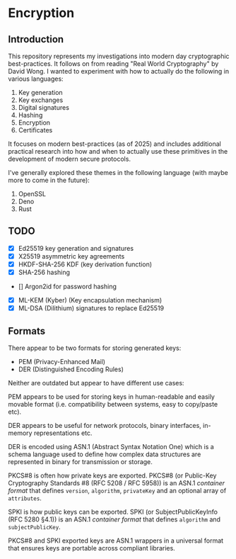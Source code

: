 # Encryption

## Introduction

This repository represents my investigations into modern day cryptographic best-practices. It follows on from reading
"Real World Cryptography" by David Wong. I wanted to experiment with how to actually do the following in various languages:

1. Key generation
1. Key exchanges
1. Digital signatures
1. Hashing
1. Encryption
1. Certificates

It focuses on modern best-practices (as of 2025) and includes additional practical research into how and when to actually use
these primitives in the development of modern secure protocols.

I've generally explored these themes in the following language (with maybe more to come in the future):

1. OpenSSL
1. Deno
1. Rust

## TODO

* [x] Ed25519 key generation and signatures
* [x] X25519 asymmetric key agreements
* [x] HKDF-SHA-256 KDF (key derivation function)
* [x] SHA-256 hashing
* [] Argon2id for password hashing
* [x] ML-KEM (Kyber) (Key encapsulation mechanism)
* [x] ML-DSA (Dilithium) signatures to replace Ed25519

## Formats

There appear to be two formats for storing generated keys:

* PEM (Privacy-Enhanced Mail)
* DER (Distinguished Encoding Rules)

Neither are outdated but appear to have different use cases:

PEM appears to be used for storing keys in human-readable and easily movable format (i.e. compatibility between systems, easy to copy/paste etc).

DER appears to be useful for network protocols, binary interfaces, in-memory representations etc.

DER is encoded using ASN.1 (Abstract Syntax Notation One) which is a schema language used to define how complex data structures are represented in binary for transmission or storage.

PKCS#8 is often how private keys are exported. PKCS#8 (or Public-Key Cryptography Standards #8 (RFC 5208 / RFC 5958)) is an ASN.1 _container format_ that defines `version`, `algorithm`, `privateKey` and an optional array of `attributes`.

SPKI is how public keys can be exported. SPKI (or SubjectPublicKeyInfo (RFC 5280 §4.1)) is an ASN.1 _container format_ that defines
`algorithm` and `subjectPublicKey`.

PKCS#8 and SPKI exported keys are ASN.1 wrappers in a universal format that ensures keys are portable across compliant libraries.
